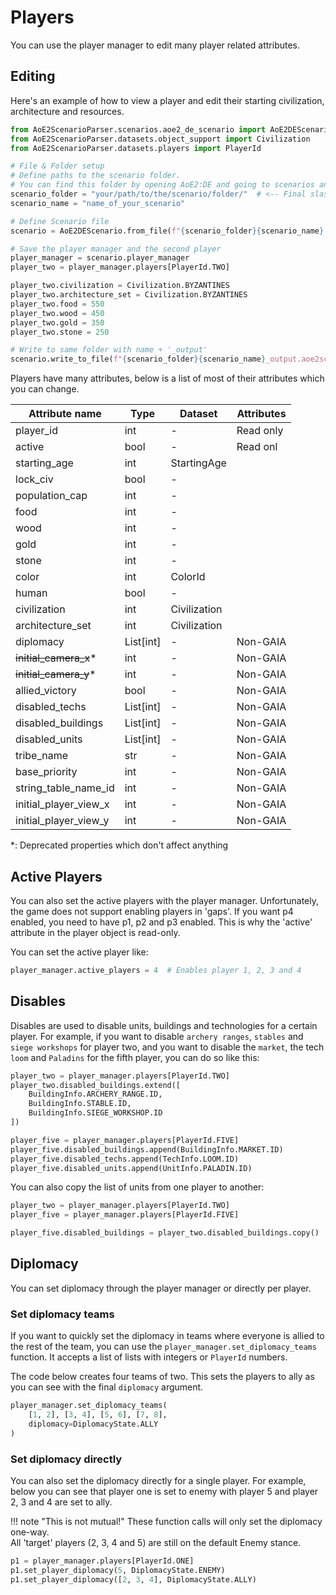 # Players

You can use the player manager to edit many player related attributes.

## Editing

Here's an example of how to view a player and edit their starting civilization, architecture and resources.

```py
from AoE2ScenarioParser.scenarios.aoe2_de_scenario import AoE2DEScenario
from AoE2ScenarioParser.datasets.object_support import Civilization
from AoE2ScenarioParser.datasets.players import PlayerId

# File & Folder setup
# Define paths to the scenario folder.
# You can find this folder by opening AoE2:DE and going to scenarios and clicking on 'open folder'
scenario_folder = "your/path/to/the/scenario/folder/"  # <-- Final slash is important
scenario_name = "name_of_your_scenario"

# Define Scenario file
scenario = AoE2DEScenario.from_file(f"{scenario_folder}{scenario_name}.aoe2scenario")

# Save the player manager and the second player
player_manager = scenario.player_manager
player_two = player_manager.players[PlayerId.TWO]

player_two.civilization = Civilization.BYZANTINES
player_two.architecture_set = Civilization.BYZANTINES
player_two.food = 550
player_two.wood = 450
player_two.gold = 350
player_two.stone = 250

# Write to same folder with name + '_output'
scenario.write_to_file(f"{scenario_folder}{scenario_name}_output.aoe2scenario")
```

Players have many attributes, below is a list of most of their attributes which you can change.

| Attribute name        | Type      | Dataset      | Attributes |
|-----------------------|-----------|--------------|------------|
| player_id             | int       | -            | Read only  |
| active                | bool      | -            | Read onl   |
| starting_age          | int       | StartingAge  |            |
| lock_civ              | bool      | -            |            |
| population_cap        | int       | -            |            |
| food                  | int       | -            |            |
| wood                  | int       | -            |            |
| gold                  | int       | -            |            |
| stone                 | int       | -            |            |
| color                 | int       | ColorId      |            |
| human                 | bool      | -            |            |
| civilization          | int       | Civilization |            |
| architecture_set      | int       | Civilization |            |
| diplomacy             | List[int] | -            | Non-GAIA   |
| ~~initial_camera_x~~* | int       | -            | Non-GAIA   |
| ~~initial_camera_y~~* | int       | -            | Non-GAIA   |
| allied_victory        | bool      | -            | Non-GAIA   |
| disabled_techs        | List[int] | -            | Non-GAIA   |
| disabled_buildings    | List[int] | -            | Non-GAIA   |
| disabled_units        | List[int] | -            | Non-GAIA   |
| tribe_name            | str       | -            | Non-GAIA   |
| base_priority         | int       | -            | Non-GAIA   |
| string_table_name_id  | int       | -            | Non-GAIA   |
| initial_player_view_x | int       | -            | Non-GAIA   |
| initial_player_view_y | int       | -            | Non-GAIA   |

*: Deprecated properties which don't affect anything

## Active Players

You can also set the active players with the player manager. Unfortunately, the game does not
support enabling players in 'gaps'. If you want p4 enabled, you need to have p1, p2 and p3 enabled.
This is why the 'active' attribute in the player object is read-only.

You can set the active player like:

```py
player_manager.active_players = 4  # Enables player 1, 2, 3 and 4
```

## Disables

Disables are used to disable units, buildings and technologies for a certain player.
For example, if you want to disable `archery ranges`, `stables` and `siege workshops` for player two,
and you want to disable the `market`, the tech `loom` and `Paladins` for the fifth player, you can do so like this:

```py
player_two = player_manager.players[PlayerId.TWO]
player_two.disabled_buildings.extend([
    BuildingInfo.ARCHERY_RANGE.ID,
    BuildingInfo.STABLE.ID, 
    BuildingInfo.SIEGE_WORKSHOP.ID
])

player_five = player_manager.players[PlayerId.FIVE]
player_five.disabled_buildings.append(BuildingInfo.MARKET.ID)
player_five.disabled_techs.append(TechInfo.LOOM.ID)
player_five.disabled_units.append(UnitInfo.PALADIN.ID)
```

You can also copy the list of units from one player to another:

```py
player_two = player_manager.players[PlayerId.TWO]
player_five = player_manager.players[PlayerId.FIVE]

player_five.disabled_buildings = player_two.disabled_buildings.copy()
```

## Diplomacy

You can set diplomacy through the player manager or directly per player.

### Set diplomacy teams

If you want to quickly set the diplomacy in teams where everyone is allied to the rest of the team, you can use the `player_manager.set_diplomacy_teams` function.
It accepts a list of lists with integers or `PlayerId` numbers.

The code below creates four teams of two. This sets the players to ally as you can see with the final `diplomacy` argument.

```py
player_manager.set_diplomacy_teams(
    [1, 2], [3, 4], [5, 6], [7, 8], 
    diplomacy=DiplomacyState.ALLY
)
```

### Set diplomacy directly

You can also set the diplomacy directly for a single player. 
For example, below you can see that player one is set to enemy with player 5 and player 2, 3 and 4 are set to ally.

!!! note "This is not mutual!"
    These function calls will only set the diplomacy one-way.  
    All 'target' players (2, 3, 4 and 5) are still on the default Enemy stance.

```py
p1 = player_manager.players[PlayerId.ONE]
p1.set_player_diplomacy(5, DiplomacyState.ENEMY)
p1.set_player_diplomacy([2, 3, 4], DiplomacyState.ALLY)
```